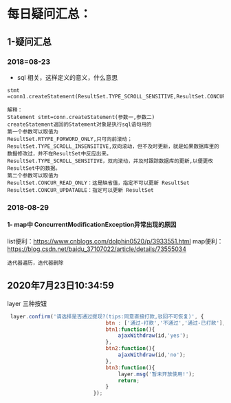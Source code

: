
# 每日疑问汇总：


## 1-疑问汇总

### 2018=08-23

* sql 相关，这样定义的意义，什么意思
```
stmt =conn1.createStatement(ResultSet.TYPE_SCROLL_SENSITIVE,ResultSet.CONCUR_READ_ONLY);

解释：
Statement stmt=conn.createStatement(参数一,参数二)
createStatement返回的Statement对象是执行sql语句用的
第一个参数可以取值为
ResultSet.RTYPE_FORWORD_ONLY,只可向前滚动；
ResultSet.TYPE_SCROLL_INSENSITIVE,双向滚动，但不及时更新，就是如果数据库里的数据修改过，并不在ResultSet中反应出来。
ResultSet.TYPE_SCROLL_SENSITIVE，双向滚动，并及时跟踪数据库的更新,以便更改ResultSet中的数据。
第二个参数可以取值为
ResultSet.CONCUR_READ_ONLY：这是缺省值，指定不可以更新 ResultSet
ResultSet.CONCUR_UPDATABLE：指定可以更新 ResultSet
```



### 2018-08-29

#### 1- map中 ConcurrentModificationException异常出现的原因   

 list便利：https://www.cnblogs.com/dolphin0520/p/3933551.html
 map便利：https://blog.csdn.net/baidu_37107022/article/details/73555034
```
迭代器遍历，迭代器删除
```


## 2020年7月23日10:34:59



layer 三种按钮


```js
 layer.confirm('请选择是否通过提现?(tips:同意直接打款,驳回不可恢复)', {
                                btn : ['通过-打款','不通过','通过-已打款'],
                                btn1:function(){
                                    ajaxWithdraw(id,'yes');
                                },
                                btn2:function(){
                                    ajaxWithdraw(id,'no');
                                },
                                btn3:function(){
                                    layer.msg('暂未开放使用!');
                                    return;
                                }
                            });
```